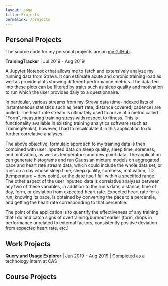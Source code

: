 ```yaml
---
layout: page
title: Projects
permalink: /projects
---
```


## Personal Projects

The source code for my personal projects are on [my GitHub](https://github.com/alanjding).

**TrainingTracker** \| Jul 2019 - Aug 2019

A Jupyter Notebook that allows me to fetch and extensively analyze my running data from Strava. It can estimate acute and chronic training load as well as provide plots showing different performance metrics. The data fed into these plots can be filtered by traits such as sleep quality and motivation to run which the user provides daily to a questionnaire.

In particular, various streams from my Strava data (time-indexed lists of instantaneous statistics such as heart rate, distance covered, cadence) are pulled. The heart rate stream is ultimately used to arrive at a metric called "Form", measuring training stress with respect to fitness. This is functionality available in existing training analytics software (such as TrainingPeaks); however, I had to recalculate it in this application to do further correlative analyses.

The above objective, formulaic approach to my training data is then combined with user inputted data on sleep quality, sleep time, soreness, and motivation, as well as temperature and dew point data. The application can generate histograms and run Gaussian mixture models on aggregated pace and heart rate stream data, which could include the whole data set, or runs on a day whose sleep time, sleep quality, soreness, motivation, TD (temperature + dew point), or the date itself fall within a specified range. The other aspect of the user inputted data is correlative analyses between any two of these variables, in addition to the run's date, distance, time of day, form, or deviation from expected heart rate. Expected heart rate for a run, knowing its pace, is obtained by converting the pace to a percentile, and getting the heart rate corresponding to that percentile.

The point of the application is to quantify the effectiveness of any training that I do and catch signs of overtraining/burnout earlier (form, drops in performance unrelated to external factors, consistently positive deviation from expected heart rate, etc.)

## Work Projects

**Query and Usage Explorer** \| Jun 2019 - Aug 2019 \| Completed as a technology intern at CAS

## Course Projects
